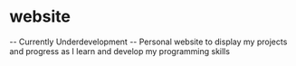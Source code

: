 # website
-- Currently Underdevelopment --
Personal website to display my projects and progress as I learn and develop my programming skills

